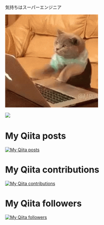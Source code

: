 気持ちはスーパーエンジニア

![demo](images/01.gif)

![](https://komarev.com/ghpvc/?username=starswirl&color=blue)
# My Qiita posts
[![My Qiita posts](https://qiita-badge.apiapi.app/s/mikkame/posts.svg)](http://qiita.com/starswirl_k)
# My Qiita contributions
[![My Qiita contributions](https://qiita-badge.apiapi.app/s/mikkame/contributions.svg)](http://qiita.com/starswirl_k)
# My Qiita followers
[![My Qiita followers](https://qiita-badge.apiapi.app/s/mikkame/followers.svg)](http://qiita.com/starswirl_k)

<!--
**starswirl/starswirl** is a ✨ _special_ ✨ repository because its `README.md` (this file) appears on your GitHub profile.

Here are some ideas to get you started:

- 🔭 I’m currently working on ...
- 🌱 I’m currently learning ...
- 👯 I’m looking to collaborate on ...
- 🤔 I’m looking for help with ...
- 💬 Ask me about ...
- 📫 How to reach me: ...
- 😄 Pronouns: ...
- ⚡ Fun fact: ...
-->

